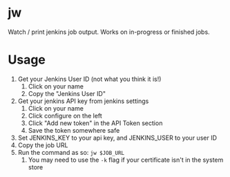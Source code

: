 # jw

Watch / print jenkins job output. Works on in-progress or finished jobs.

# Usage

1. Get your Jenkins User ID (not what you think it is!)
   1. Click on your name
   2. Copy the "Jenkins User ID"
2. Get your jenkins API key from jenkins settings
   1. Click on your name
   2. Click configure on the left
   3. Click "Add new token" in the API Token section
   4. Save the token somewhere safe
3. Set JENKINS_KEY to your api key, and JENKINS_USER to your user ID
4. Copy the job URL
5. Run the command as so: `jw $JOB_URL`
   1. You may need to use the `-k` flag if your certificate isn't in the system store